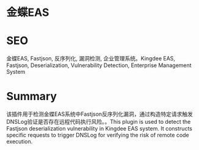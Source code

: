 # 金蝶EAS
# SEO
金蝶EAS, Fastjson, 反序列化, 漏洞检测, 企业管理系统。Kingdee EAS, Fastjson, Deserialization, Vulnerability Detection, Enterprise Management System
# Summary
该插件用于检测金蝶EAS系统中Fastjson反序列化漏洞，通过构造特定请求触发DNSLog验证是否存在远程代码执行风险。。This plugin is used to detect the Fastjson deserialization vulnerability in Kingdee EAS system. It constructs specific requests to trigger DNSLog for verifying the risk of remote code execution.

